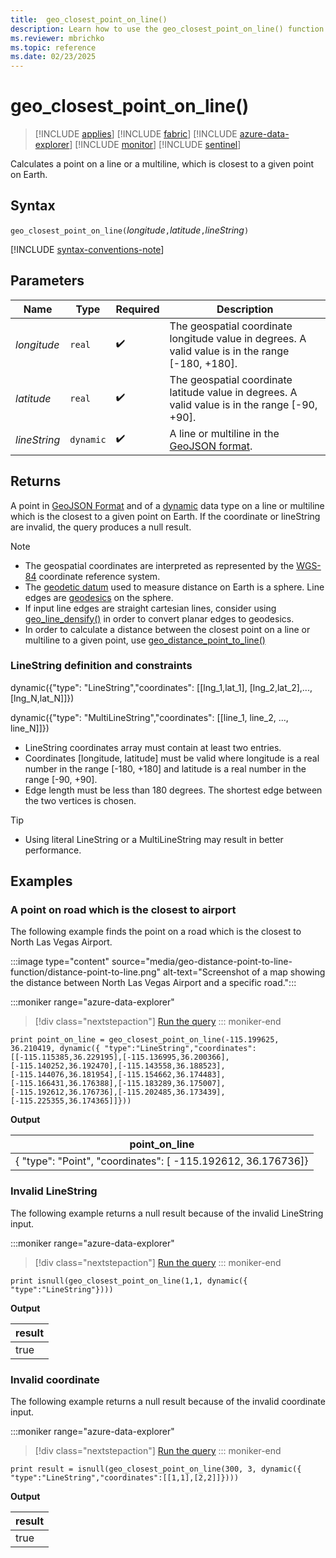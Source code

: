 ```yaml
---
title:  geo_closest_point_on_line()
description: Learn how to use the geo_closest_point_on_line() function to calculate a point on a line or a multiline, which is closest to a given point on Earth.
ms.reviewer: mbrichko
ms.topic: reference
ms.date: 02/23/2025
---
```

# geo_closest_point_on_line()

> [!INCLUDE [applies](../includes/applies-to-version/applies.md)] [!INCLUDE [fabric](../includes/applies-to-version/fabric.md)] [!INCLUDE [azure-data-explorer](../includes/applies-to-version/azure-data-explorer.md)] [!INCLUDE [monitor](../includes/applies-to-version/monitor.md)] [!INCLUDE [sentinel](../includes/applies-to-version/sentinel.md)]

Calculates a point on a line or a multiline, which is closest to a given point on Earth.

## Syntax

`geo_closest_point_on_line(`*longitude*`,`*latitude*`,`*lineString*`)`

[!INCLUDE [syntax-conventions-note](../includes/syntax-conventions-note.md)]

## Parameters

| Name | Type | Required | Description |
|--|--|--|--|
| *longitude* | `real` |  :heavy_check_mark: | The geospatial coordinate longitude value in degrees. A valid value is in the range [-180, +180].|
| *latitude* | `real` |  :heavy_check_mark: | The geospatial coordinate latitude value in degrees. A valid value is in the range [-90, +90].|
| *lineString* | `dynamic` |  :heavy_check_mark: | A line or multiline in the [GeoJSON format](https://tools.ietf.org/html/rfc7946).|

## Returns

A point in [GeoJSON Format](https://tools.ietf.org/html/rfc7946) and of a [dynamic](scalar-data-types/dynamic.md) data type on a line or multiline which is the closest to a given point on Earth. If the coordinate or lineString are invalid, the query produces a null result.

> [!NOTE]
>
> * The geospatial coordinates are interpreted as represented by the [WGS-84](https://earth-info.nga.mil/index.php?dir=wgs84&action=wgs84) coordinate reference system.
> * The [geodetic datum](https://en.wikipedia.org/wiki/Geodetic_datum) used to measure distance on Earth is a sphere. Line edges are [geodesics](https://en.wikipedia.org/wiki/Geodesic) on the sphere.
> * If input line edges are straight cartesian lines, consider using [geo_line_densify()](geo-line-densify-function.md) in order to convert planar edges to geodesics.
> * In order to calculate a distance between the closest point on a line or multiline to a given point, use [geo_distance_point_to_line()](geo-distance-point-to-line-function.md)

### LineString definition and constraints

dynamic({"type": "LineString","coordinates": [[lng_1,lat_1], [lng_2,lat_2],..., [lng_N,lat_N]]})

dynamic({"type": "MultiLineString","coordinates": [[line_1, line_2, ..., line_N]]})

* LineString coordinates array must contain at least two entries.
* Coordinates [longitude, latitude] must be valid where longitude is a real number in the range [-180, +180] and latitude is a real number in the range [-90, +90].
* Edge length must be less than 180 degrees. The shortest edge between the two vertices is chosen.

> [!TIP]
>
> * Using literal LineString or a MultiLineString may result in better performance.

## Examples

### A point on road which is the closest to airport

The following example finds the point on a road which is the closest to North Las Vegas Airport.

:::image type="content" source="media/geo-distance-point-to-line-function/distance-point-to-line.png" alt-text="Screenshot of a map showing the distance between North Las Vegas Airport and a specific road.":::

:::moniker range="azure-data-explorer"
> [!div class="nextstepaction"]
> <a href="https://dataexplorer.azure.com/clusters/help/databases/Samples?query=H4sIAAAAAAAAA1XPS2rDMBCA4asIrRJwgzQvaQK9QXddBmOCY4IhtUzsTQi5e53KyHSjxafh12i898NsxrScTRqaWz905tNcu9S0tzR109z8u9t9eM8HryrAlUE5gHfktTKXx3D%2B6dvd09j5MXb2aL%2BW8e95yV9tZduU7pd%2BOM%2FdZI%2BnU654xsjVOwLqletqdRTV7M6hSHFywPB2r0DBbY7M8c9jZMDNyQXJvuSpOJNI7gSiuM2LEPrsgjEWjwhRs7NzobiC%2BLUjAcue4IDyv3xAQi0OvCy6vovCdf3a738BdPjpOIABAAA%3D" target="_blank">Run the query</a>
::: moniker-end

```kusto
print point_on_line = geo_closest_point_on_line(-115.199625, 36.210419, dynamic({ "type":"LineString","coordinates":[[-115.115385,36.229195],[-115.136995,36.200366],[-115.140252,36.192470],[-115.143558,36.188523],[-115.144076,36.181954],[-115.154662,36.174483],[-115.166431,36.176388],[-115.183289,36.175007],[-115.192612,36.176736],[-115.202485,36.173439],[-115.225355,36.174365]]}))
```

**Output**

| point_on_line |
|--------------------|
| { "type": "Point", "coordinates": [ -115.192612, 36.176736]} |


### Invalid LineString

The following example returns a null result because of the invalid LineString input.

:::moniker range="azure-data-explorer"
> [!div class="nextstepaction"]
> <a href="https://dataexplorer.azure.com/clusters/help/databases/Samples?query=H4sIAAAAAAAAAysoyswrUShKLS7NKVGwVcgszivNydFIT82PT87JL04tLokvyAeqiM%2FPi8%2FJzEvVMNQx1FFIqcxLzM1M1qhWUCqpLEhVslLyAcoFlwDNSleq1dTUBABo%2F2JEVgAAAA%3D%3D" target="_blank">Run the query</a>
::: moniker-end

```kusto
print isnull(geo_closest_point_on_line(1,1, dynamic({ "type":"LineString"})))
```

**Output**

| result |
|--------|
|  true  |

### Invalid coordinate

The following example returns a null result because of the invalid coordinate input.

:::moniker range="azure-data-explorer"
> [!div class="nextstepaction"]
> <a href="https://dataexplorer.azure.com/clusters/help/databases/Samples?query=H4sIAAAAAAAAAw3MPQrEIBBA4asMUylMkZ8usDfYbksRCWYIgjuKTooQ9u5r%2FT5ebUkUGvcrK7wgdblyNieXEHPp3DXUMkQoEnISNus0EawExy37N0XzAOpdGTd8j%2FzRsTuRMJbSjiS7csfNuZlmT26hxfuftfYPobhZWXUAAAA%3D" target="_blank">Run the query</a>
::: moniker-end

```kusto
print result = isnull(geo_closest_point_on_line(300, 3, dynamic({ "type":"LineString","coordinates":[[1,1],[2,2]]})))
```

**Output**

| result |
|--------|
|  true  |
